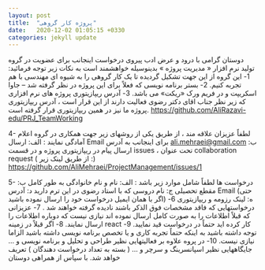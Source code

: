 ```yaml
---
layout: post
title:  "پروژه کار گروهی"
date:   2020-12-02 01:05:15 +0330
categories: jekyll update
---
```

دوستان گرامی
با درود و عرض ادب
پیروی درخواست اینجانب برای عضویت در گروه تولید نرم افزار « مدیریت پروژه » بدینوسیله خواهشمند است به نکات زیر توجه فرمائید:
1-	این گروه از این جهت تشکیل گردیده تا یک کار گروهی را به شیوه ای مهندسی با هم تجربه کنیم.
2-	بستر برنامه نویسی که فعلاً برای این پروژه در نظر گرفته شد – جاوا اسکریپت و در فریم ورک «ریکت» می باشد.
3-	آدرس ریپازیتوری پروژه های نرم افزاری که زیر نظر جناب اقای دکتر رضوی فعالیت دارند از این قرار است ، آدرس ریپازیتوری پروژه ما نیز در همین ریپازیتوری قرار گرفته است.
https://github.com/AliRazavi-edu/PRJ_TeamWorking

4-	لطفاً عزیزان علاقه مند ، از طریق یکی از روشهای زیر جهت همکاری در گروه اعلام آمادگی نمایند :
الف: ارسال Email برای اینجانب به آدرس ali.mehraei@gmail.com
ب: ارسال پیام در ریپازیتوری پروژه و در قسمت issues ، تحت عنوان collaboration request  ( از طریق لینک زیر :) 
https://github.com/AliMehraei/ProjectManagement/issues/1

5-	درخواست ها لطفاً شامل موارد زیر باشد :
الف: نام و نام خانوادگی به طور کامل
ب: مقطع تحصیلی 
ج: نام دروسی که با استاد رضوی در این ترم دارید
د: آدرس Email (حتی اگر با همان ایمیل درخواست خود را ارسال نموده باشید)
ه: لینک رزومه و ریپازیتوری
6-	درخواستهایی که فاقد مشخصات فوق الذکر باشند نادیده گرفته خواهند شد .
7-	عزیزانی که قبلاً اطلاعات را به صورت کامل ارسال نموده اند نیازی نیست که دوباره اطلاعات را ارسال نمایند.
8-	اگر قبلاً در زمینه react کار کرده اید حتماً در درخواست قید نمایید.
9-	توجه داشته باشید به اینکه حتماً تجربه کاری و یا تخصص برنامه نویسی داشته باشید الزاما نیازی نیست.
10-	در پروه علاوه بر فعالیتهایی نظیر طراحی و تحلیل و برنامه نویسی و ... جایگاههایی نظیر اسپانسرینگ و سرچر و ... ( بسته به تعداد درخواست دهندگان ) تعریف خواهد شد.
با سپاس از همراهی دوستان
